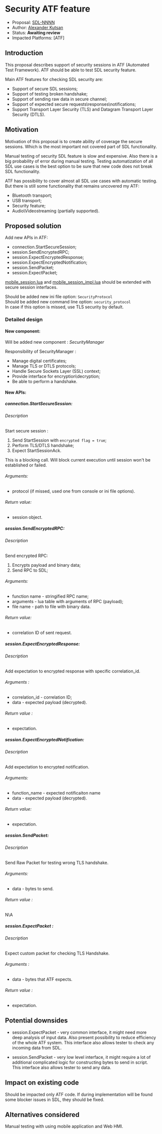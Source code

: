 # Security ATF feature

* Proposal: [SDL-NNNN](NNNN-atf_security_proposal.md)
* Author: [Alexander Kutsan](https://github.com/LuxoftAKutsan)
* Status: **Awaiting review**
* Impacted Platforms: [ATF]

## Introduction

This proposal describes support of security sessions in ATF (Automated Test Framework).
ATF should be able to test SDL security feature.

Main ATF features for checking SDL security are:
 - Support of secure SDL sessions;
 - Support of testing broken handshake;
 - Support of sending raw data in secure channel;
 - Support of expected secure requests\responses\notifications;
 - Support Transport Layer Security (TLS) and Datagram Transport Layer Security (DTLS). 

## Motivation

Motivation of this proposal is to create ability of coverage the secure sessions. Which is the most important not covered part of SDL functionality.

Manual testing of security SDL feature is slow and expensive. Also there is a big probability of error during manual testing.
Testing automatization of all SDL use cases is the best option to be sure that new code does not break SDL functionality.

ATF has possibility to cover almost all SDL use cases with automatic testing. But there is still some functionality that remains uncovered my ATF:
 - Bluetooth transport;
 - USB transport;
 - Security feature;
 - Audio\Videostreaming (partially supported).

## Proposed solution

Add new APIs in ATF:
 - connection.StartSecureSession;
 - session.SendEncryptedRPC;
 - session.ExpectEncryptedResponse;
 - session.ExpectEncryptedNotification;
 - session.SendPacket; 
 - session.ExpectPacket;
 
[mobile_session.lua](https://github.com/smartdevicelink/sdl_atf/blob/master/modules/mobile_session.lua) and 
[mobile_session_impl.lua](https://github.com/smartdevicelink/sdl_atf/blob/master/modules/mobile_session_impl.lua) should be extended with secure session interfaces. 

Should be added new ini file option: `SecurityProtocol`\
Should be added new command line option: `security_protocol`\
In case if this option is missed, use TLS security by default.

### Detailed design

#### New component: 
Will be added new component : *SecurityManager* 

Responsibility of SecurityManager :
 - Manage digital certificates;
 - Manage TLS or DTLS protocols; 
 - Handle Secure Sockets Layer (SSL) context;
 - Provide interface for encryption\decryption;
 - Be able to perform a handshake.

#### New APIs: 

##### connection.StartSecureSession:
###### Description
 Start secure session :
  1. Send StartSession with `encrypted flag = true`;
  2. Perform TLS/DTLS handshake; 
  3. Expect StartSessionAck.
  
  This is a blocking call. Will block current execution until session won't be established or failed.
###### Arguments:
  - protocol (if missed, used one from console or ini file options).
###### Return value:
  - session object.
  
##### session.SendEncryptedRPC:
###### Description
 Send encrypted RPC:
  1. Encrypts payload and binary data;
  2. Send RPC to SDL;
###### Arguments:
  - function name - stringified RPC name;  
  - arguments  - lua table with arguments of RPC (payload);
  - file name - path to file with binary data.
###### Return value:
  - correlation ID of sent request.

##### session.ExpectEncryptedResponse:
###### Description
 Add expectation to encrypted response with specific correlation_id.
###### Arguments :
  - correlation_id - correlation ID;
  - data  - expected payload (decrypted).
###### Return value :
  - expectation.
  
##### session.ExpectEncryptedNotification:
###### Description
 Add expectation to encrypted notification.
###### Arguments:
  - function_name - expected notificaiton name
  - data - expected payload (decrypted).
###### Return value:
  - expectation.
  
##### session.SendPacket:
###### Description
Send Raw Packet for testing wrong TLS handshake.
###### Arguments:
  - data - bytes to send.
###### Return value :
  N\A
  
##### session.ExpectPacket :
###### Description
Expect custom packet for checking TLS Handshake.
###### Arguments :
  - data - bytes that ATF expects.
###### Return value :
  - expectation.

## Potential downsides

- session.ExpectPacket - very common interface, it might need more deep analysis of input data. Also present possibility to reduce efficiency of the whole ATF system. This interface also allows tester to check any incoming data from SDL.

- session.SendPacket - very low level interface, it might require a lot of additional complicated logic for constructing bytes to send in script. This interface also allows tester to send any data.

## Impact on existing code

Should be impacted only ATF code.
If during implementation will be found some blocker issues in SDL, they should be fixed.

## Alternatives considered
Manual testing with using mobile application and Web HMI.
